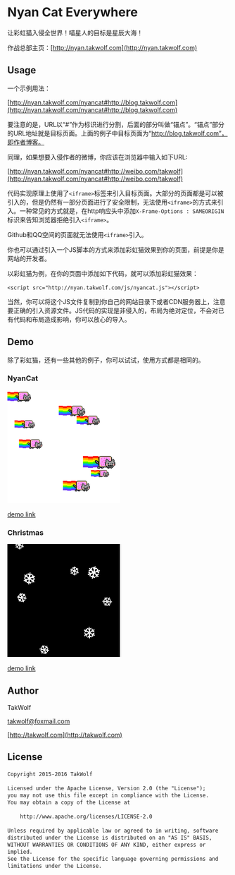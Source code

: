 # Nyan Cat Everywhere #

让彩虹猫入侵全世界！喵星人的目标是星辰大海！

作战总部主页：[http://nyan.takwolf.com](http://nyan.takwolf.com)

## Usage ##

一个示例用法：

[http://nyan.takwolf.com/nyancat#http://blog.takwolf.com](http://nyan.takwolf.com/nyancat#http://blog.takwolf.com)

要注意的是，URL以“#”作为标识进行分割，后面的部分叫做“锚点”。“锚点”部分的URL地址就是目标页面。上面的例子中目标页面为“http://blog.takwolf.com”，即作者博客。

同理，如果想要入侵作者的微博，你应该在浏览器中输入如下URL:

[http://nyan.takwolf.com/nyancat#http://weibo.com/takwolf](http://nyan.takwolf.com/nyancat#http://weibo.com/takwolf)

代码实现原理上使用了```<iframe>```标签来引入目标页面。大部分的页面都是可以被引入的，但是仍然有一部分页面进行了安全限制，无法使用```<iframe>```的方式来引入。一种常见的方式就是，在http响应头中添加```X-Frame-Options : SAMEORIGIN```标识来告知浏览器拒绝引入```<iframe>```。

Github和QQ空间的页面就无法使用```<iframe>```引入。

你也可以通过引入一个JS脚本的方式来添加彩虹猫效果到你的页面，前提是你是网站的开发者。

以彩虹猫为例，在你的页面中添加如下代码，就可以添加彩虹猫效果：

    <script src="http://nyan.takwolf.com/js/nyancat.js"></script>

当然，你可以将这个JS文件复制到你自己的网站目录下或者CDN服务器上，注意要正确的引入资源文件。JS代码的实现是非侵入的，布局为绝对定位，不会对已有代码和布局造成影响，你可以放心的导入。

## Demo ##

除了彩虹猫，还有一些其他的例子，你可以试试，使用方式都是相同的。

### NyanCat ###

![NyanCat](/img/screenshot-nyancat.png)

[demo link](http://nyan.takwolf.com/nyancat#http://nyan.takwolf.com)

### Christmas ###

![NyanCat](/img/screenshot-christmas.png)

[demo link](http://nyan.takwolf.com/christmas#http://nyan.takwolf.com)

## Author ##

TakWolf

[takwolf@foxmail.com](mailto:takwolf@foxmail.com)

[http://takwolf.com](http://takwolf.com)

## License ##

    Copyright 2015-2016 TakWolf
    
    Licensed under the Apache License, Version 2.0 (the "License");
    you may not use this file except in compliance with the License.
    You may obtain a copy of the License at

        http://www.apache.org/licenses/LICENSE-2.0

    Unless required by applicable law or agreed to in writing, software
    distributed under the License is distributed on an "AS IS" BASIS,
    WITHOUT WARRANTIES OR CONDITIONS OF ANY KIND, either express or implied.
    See the License for the specific language governing permissions and
    limitations under the License.